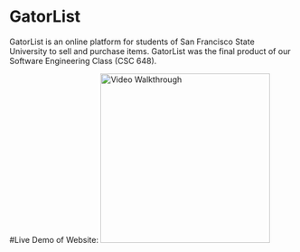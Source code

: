# GatorList

GatorList is an online platform for students of San Francisco State University to sell and purchase items. 
GatorList was the final product of our Software Engineering Class (CSC 648).

#Live Demo of Website:
<img src='http://g.recordit.co/ceP9sMOuPI.gif' title='Video Walkthrough' width=300 alt='Video Walkthrough' />

